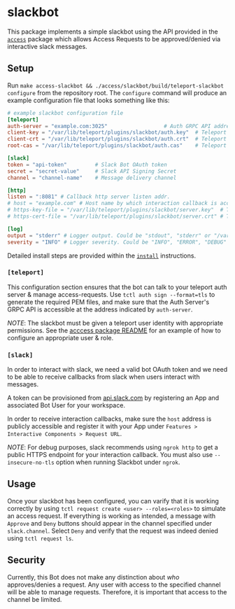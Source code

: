 # slackbot

This package implements a simple slackbot using the API provided in the
[`access`](../) package which allows Access Requests to be approved/denied
via interactive slack messages.

## Setup

Run `make access-slackbot && ./access/slackbot/build/teleport-slackbot configure` from the
repository root.  The `configure` command will produce an example
configuration file that looks something like this:

```toml
# example slackbot configuration file
[teleport]
auth-server = "example.com:3025"                  # Auth GRPC API address.  
client-key = "/var/lib/teleport/plugins/slackbot/auth.key"  # Teleport GRPC client secret key
client-crt = "/var/lib/teleport/plugins/slackbot/auth.crt"  # Teleport GRPC client certificate 
root-cas = "/var/lib/teleport/plugins/slackbot/auth.cas"    # Teleport cluster CA certs

[slack]
token = "api-token"         # Slack Bot OAuth token
secret = "secret-value"     # Slack API Signing Secret
channel = "channel-name"    # Message delivery channel

[http]
listen = ":8081" # Callback http server listen addr.
# host = "example.com" # Host name by which interaction callback is accessible publicly.
# https-key-file = "/var/lib/teleport/plugins/slackbot/server.key"  # TLS private key
# https-cert-file = "/var/lib/teleport/plugins/slackbot/server.crt" # TLS certificate

[log]
output = "stderr" # Logger output. Could be "stdout", "stderr" or "/var/lib/teleport/slackbot.log"
severity = "INFO" # Logger severity. Could be "INFO", "ERROR", "DEBUG" or "WARN".
```

Detailed install steps are provided within the [`install`](INSTALL.md) instructions.

### `[teleport]`

This configuration section ensures that the bot can talk to your teleport
auth server & manage access-requests.  Use `tctl auth sign --format=tls`
to generate the required PEM files, and make sure that the Auth Server's
GRPC API is accessible at the address indicated by `auth-server`.

*NOTE*: The slackbot must be given a teleport user identity with
appropriate permissions.  See the [acccess package README](../README.md#authentication)
for an example of how to configure an appropriate user & role.

### `[slack]`

In order to interact with slack, we need a valid bot OAuth token and we need
to be able to receive callbacks from slack when users interact with messages.

A token can be provisioned from [api.slack.com](https://api.slack.com) by
registering an App and associated Bot User for your workspace.

In order to receive interaction callbacks, make sure the `host` address is
publicly accessible and register it with your App under 
`Features > Interactive Components > Request URL`.

*NOTE*: For debug purposes, slack recommends using `ngrok http` to get a
public HTTPS endpoint for your interaction callback. You must also use
`--insecure-no-tls` option when running Slackbot under `ngrok`.

## Usage

Once your slackbot has been configured, you can varify that it is working
correctly by using `tctl request create <user> --roles=<roles>` to simulate
an access request.  If everything is working as intended, a message with
`Approve` and `Deny` buttons should appear in the channel specified under
`slack.channel`.  Select `Deny` and verify that the request was indeed
denied using `tctl request ls`.


## Security

Currently, this Bot does not make any distinction about *who* approves/denies
a request.  Any user with access to the specified channel will be able to
manage requests.  Therefore, it is important that access to the channel
be limited.

